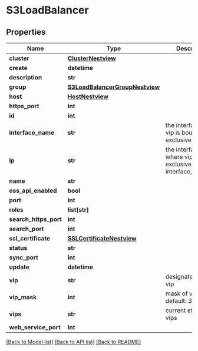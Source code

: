 # S3LoadBalancer

## Properties
Name | Type | Description | Notes
------------ | ------------- | ------------- | -------------
**cluster** | [**ClusterNestview**](ClusterNestview.md) |  | [optional] 
**create** | **datetime** |  | [optional] 
**description** | **str** |  | [optional] 
**group** | [**S3LoadBalancerGroupNestview**](S3LoadBalancerGroupNestview.md) |  | [optional] 
**host** | [**HostNestview**](HostNestview.md) |  | [optional] 
**https_port** | **int** |  | [optional] 
**id** | **int** |  | [optional] 
**interface_name** | **str** | the interface where vip is bound, exclusive to ip | [optional] 
**ip** | **str** | the interface of ip where vip is bound, exclusive to interface_name | [optional] 
**name** | **str** |  | [optional] 
**oss_api_enabled** | **bool** |  | [optional] 
**port** | **int** |  | [optional] 
**roles** | **list[str]** |  | [optional] 
**search_https_port** | **int** |  | [optional] 
**search_port** | **int** |  | [optional] 
**ssl_certificate** | [**SSLCertificateNestview**](SSLCertificateNestview.md) |  | [optional] 
**status** | **str** |  | [optional] 
**sync_port** | **int** |  | [optional] 
**update** | **datetime** |  | [optional] 
**vip** | **str** | designated(master) vip | [optional] 
**vip_mask** | **int** | mask of vip, default: 32 | [optional] 
**vips** | **str** | current effective vips | [optional] 
**web_service_port** | **int** |  | [optional] 

[[Back to Model list]](../README.md#documentation-for-models) [[Back to API list]](../README.md#documentation-for-api-endpoints) [[Back to README]](../README.md)


